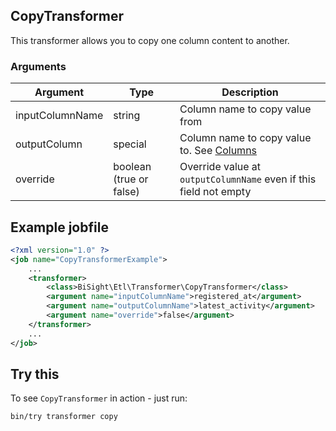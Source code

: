## CopyTransformer

This transformer allows you to copy one column content to another.

### Arguments

| Argument | Type | Description |
|-|-|-|
| inputColumnName | string | Column name to copy value from |
| outputColumn | special | Column name to copy value to. See [Columns](/columns) |
| override | boolean (true or false) | Override value at `outputColumnName` even if this field not empty |

## Example jobfile

```xml
<?xml version="1.0" ?>
<job name="CopyTransformerExample">
    ...
    <transformer>
        <class>BiSight\Etl\Transformer\CopyTransformer</class>
        <argument name="inputColumnName">registered_at</argument>
        <argument name="outputColumnName">latest_activity</argument>
        <argument name="override">false</argument>
    </transformer>
    ...
</job>
```

## Try this

To see `CopyTransformer` in action - just run:

```
bin/try transformer copy
```
